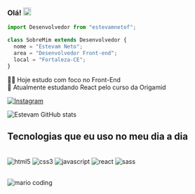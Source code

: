 ###  Olá! <img src="https://media.giphy.com/media/hvRJCLFzcasrR4ia7z/giphy.gif" width="18px">

```js
import Desenvolvedor from "estevamnetof";

class SobreMim extends Desenvolvedor {
  nome = "Estevam Neto";
  area = "Desenvolvedor Front-end";
  local = "Fortaleza-CE";
}
```

👨‍💻 Hoje estudo com foco no Front-End <br/>
🤯 Atualmente estudando React pelo curso da Origamid

[![Instagram](https://img.shields.io/badge/Instagram-E4405F?style=for-the-badge&logo=instagram&logoColor=white)](https://www.instagram.com/estevamnetof/)

![Estevam GitHub stats](https://github-readme-stats.vercel.app/api?username=estevamnetof&show_icons=true&theme=tokyonight)

## Tecnologias que eu uso no meu dia a dia

<div style="display: inline_block"><br/>
    <img align="center" alt="html5" src="https://img.shields.io/badge/HTML5-E34F26?style=for-the-badge&logo=html5&logoColor=white" />
    <img align="center" alt="css3" src="https://img.shields.io/badge/CSS3-1572B6?style=for-the-badge&logo=css3&logoColor=white" />
    <img align="center" alt="javascript" src="https://img.shields.io/badge/JavaScript-323330?style=for-the-badge&logo=javascript&logoColor=F7DF1E" />
    <img align="center" alt="react" src="https://img.shields.io/badge/React-20232A?style=for-the-badge&logo=react&logoColor=61DAFB" />
    <img align="center" alt="sass" src="https://img.shields.io/badge/Sass-CC6699?style=for-the-badge&logo=sass&logoColor=white" />
</div>

<br>

![mario coding](https://i.imgur.com/1ZvVkDc.gif)
